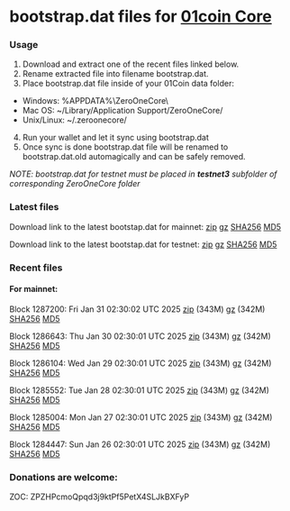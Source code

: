 # bootstrap.dat files for [01coin Core](https://01coin.io)

### Usage

1. Download and extract one of the recent files linked below.
2. Rename extracted file into filename bootstrap.dat.
3. Place bootstrap.dat file inside of your 01Coin data folder:
 - Windows: %APPDATA%\ZeroOneCore\
 - Mac OS: ~/Library/Application Support/ZeroOneCore/
 - Unix/Linux: ~/.zeroonecore/
4. Run your wallet and let it sync using bootstrap.dat
5. Once sync is done bootstrap.dat file will be renamed to bootstrap.dat.old automagically and can be safely removed.

_NOTE: bootstrap.dat for testnet must be placed in **testnet3** subfolder of corresponding ZeroOneCore folder_

### Latest files
Download link to the latest bootstap.dat for mainnet: [zip](https://files.01coin.io/mainnet/bootstrap.dat.zip) [gz](https://files.01coin.io/mainnet/bootstrap.dat.tar.gz) [SHA256](https://files.01coin.io/mainnet/sha256.txt) [MD5](https://files.01coin.io/mainnet/md5.txt)

Download link to the latest bootstap.dat for testnet: [zip](https://files.01coin.io/testnet/bootstrap.dat.zip) [gz](https://files.01coin.io/testnet/bootstrap.dat.tar.gz) [SHA256](https://files.01coin.io/testnet/sha256.txt) [MD5](https://files.01coin.io/testnet/md5.txt)

### Recent files

#### For mainnet:

Block 1287200: Fri Jan 31 02:30:02 UTC 2025 [zip](https://files.01coin.io/mainnet/2025-01-31/bootstrap.dat.zip) (343M) [gz](https://files.01coin.io/mainnet/2025-01-31/bootstrap.dat.tar.gz) (342M) [SHA256](https://files.01coin.io/mainnet/2025-01-31/sha256.txt) [MD5](https://files.01coin.io/mainnet/2025-01-31/md5.txt)

Block 1286643: Thu Jan 30 02:30:01 UTC 2025 [zip](https://files.01coin.io/mainnet/2025-01-30/bootstrap.dat.zip) (343M) [gz](https://files.01coin.io/mainnet/2025-01-30/bootstrap.dat.tar.gz) (342M) [SHA256](https://files.01coin.io/mainnet/2025-01-30/sha256.txt) [MD5](https://files.01coin.io/mainnet/2025-01-30/md5.txt)

Block 1286104: Wed Jan 29 02:30:01 UTC 2025 [zip](https://files.01coin.io/mainnet/2025-01-29/bootstrap.dat.zip) (343M) [gz](https://files.01coin.io/mainnet/2025-01-29/bootstrap.dat.tar.gz) (342M) [SHA256](https://files.01coin.io/mainnet/2025-01-29/sha256.txt) [MD5](https://files.01coin.io/mainnet/2025-01-29/md5.txt)

Block 1285552: Tue Jan 28 02:30:01 UTC 2025 [zip](https://files.01coin.io/mainnet/2025-01-28/bootstrap.dat.zip) (343M) [gz](https://files.01coin.io/mainnet/2025-01-28/bootstrap.dat.tar.gz) (342M) [SHA256](https://files.01coin.io/mainnet/2025-01-28/sha256.txt) [MD5](https://files.01coin.io/mainnet/2025-01-28/md5.txt)

Block 1285004: Mon Jan 27 02:30:01 UTC 2025 [zip](https://files.01coin.io/mainnet/2025-01-27/bootstrap.dat.zip) (343M) [gz](https://files.01coin.io/mainnet/2025-01-27/bootstrap.dat.tar.gz) (342M) [SHA256](https://files.01coin.io/mainnet/2025-01-27/sha256.txt) [MD5](https://files.01coin.io/mainnet/2025-01-27/md5.txt)

Block 1284447: Sun Jan 26 02:30:01 UTC 2025 [zip](https://files.01coin.io/mainnet/2025-01-26/bootstrap.dat.zip) (343M) [gz](https://files.01coin.io/mainnet/2025-01-26/bootstrap.dat.tar.gz) (342M) [SHA256](https://files.01coin.io/mainnet/2025-01-26/sha256.txt) [MD5](https://files.01coin.io/mainnet/2025-01-26/md5.txt)


### Donations are welcome:

ZOC: ZPZHPcmoQpqd3j9ktPf5PetX4SLJkBXFyP
